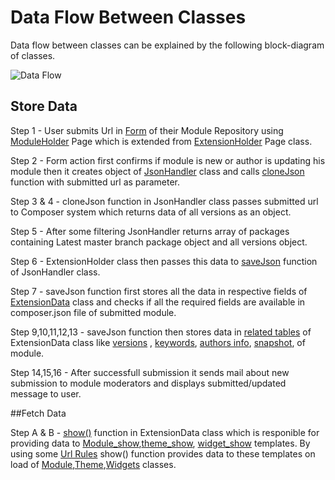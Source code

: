 # Data Flow Between Classes 

 Data flow between classes can be explained by the following block-diagram of classes.

 ![Data Flow](https://github.com/vikas-srivastava/extensionmanager/raw/master/docs/img/data-flow.png)

## Store Data

 Step 1 - User submits Url in [Form](https://github.com/vikas-srivastava/extensionmanager/blob/master/code/page_type/ExtensionHolder.php#L22) of their Module Repository using [ModuleHolder](https://github.com/vikas-srivastava/extensionmanager/blob/master/code/page_type/ModuleHolder.php) Page which is extended from [ExtensionHolder](https://github.com/vikas-srivastava/extensionmanager/blob/master/code/page_type/ExtensionHolder.php) Page class.

 Step 2 - Form action first confirms if module is new or author is updating his module then it creates object of [JsonHandler](https://github.com/vikas-srivastava/extensionmanager/blob/master/code/control/JsonHandler.php) class and calls [cloneJson](https://github.com/vikas-srivastava/extensionmanager/blob/master/code/control/JsonHandler.php#L32) function with submitted url as parameter. 

 Step 3 & 4 - cloneJson function in JsonHandler class passes submitted url to Composer system which returns data of all versions as an object.

 Step 5 - After some filtering JsonHandler returns array of packages containing Latest master branch package object and all versions object.

 Step 6 - ExtensionHolder class then passes this data to [saveJson](https://github.com/vikas-srivastava/extensionmanager/blob/master/code/control/JsonHandler.php#L95) function of JsonHandler class.

 Step 7 - saveJson function first stores all the data in respective fields of [ExtensionData](https://github.com/vikas-srivastava/extensionmanager/blob/master/code/control/ExtensionData.php) class and checks if all the required fields are available in composer.json file of submitted module.

 Step 9,10,11,12,13 - saveJson function then stores data in [related tables](https://github.com/vikas-srivastava/extensionmanager/blob/master/code/control/ExtensionData.php#L89) of ExtensionData class like [versions](https://github.com/vikas-srivastava/extensionmanager/blob/master/code/control/ExtensionVersion.php) , [keywords](https://github.com/vikas-srivastava/extensionmanager/blob/master/code/control/ExtensionKeywords.php), [authors info](https://github.com/vikas-srivastava/extensionmanager/blob/master/code/control/ExtensionAuthorController.php), [snapshot](https://github.com/vikas-srivastava/extensionmanager/blob/master/code/control/ExtensionSnapshot.php), of module. 

 Step 14,15,16 - After successfull submission it sends mail about new submission to module moderators and displays submitted/updated message to user.

 ##Fetch Data 

 Step A & B - [show()](https://github.com/vikas-srivastava/extensionmanager/blob/master/code/control/ExtensionData.php#L197) function in ExtensionData class which is responible for providing data to [Module_show](https://github.com/vikas-srivastava/extensionmanager/blob/master/templates/Layout/Module_show.ss),[theme_show](https://github.com/vikas-srivastava/extensionmanager/blob/master/templates/Layout/Theme_show.ss), [widget_show](https://github.com/vikas-srivastava/extensionmanager/blob/master/templates/Layout/Widget_show.ss) templates. By using some [Url Rules]() show() function provides data to these templates on load of [Module](https://github.com/vikas-srivastava/extensionmanager/blob/master/code/page_type/Module.php),[Theme](https://github.com/vikas-srivastava/extensionmanager/blob/master/code/page_type/Theme.php),[Widgets](https://github.com/vikas-srivastava/extensionmanager/blob/master/code/page_type/Widget.php) classes.